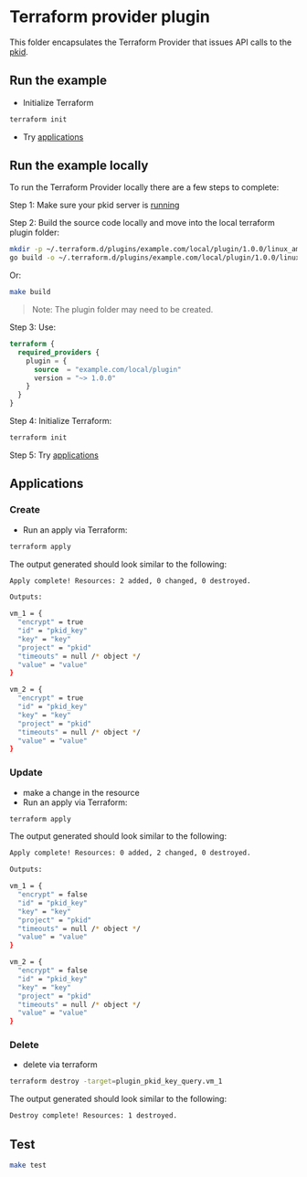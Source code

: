 # Terraform provider plugin

This folder encapsulates the Terraform Provider that issues API calls to the [pkid](https://github.com/rawdaGastan/pkid).

## Run the example

- Initialize Terraform

```bash
terraform init
```

- Try [applications](README.md#applications)

## Run the example locally

To run the Terraform Provider locally there are a few steps to complete:

Step 1: Make sure your pkid server is [running](https://github.com/rawdaGastan/pkid#how-to-run-locally)

Step 2: Build the source code locally and move into the local terraform plugin folder:

```bash
mkdir -p ~/.terraform.d/plugins/example.com/local/plugin/1.0.0/linux_amd64
go build -o ~/.terraform.d/plugins/example.com/local/plugin/1.0.0/linux_amd64 
```

Or:

```bash
make build
```

> Note: The plugin folder may need to be created.

Step 3: Use:

```tf
terraform {
  required_providers {
    plugin = {
      source  = "example.com/local/plugin"
      version = "~> 1.0.0"
    }
  }
}
```

Step 4: Initialize Terraform:

```bash
terraform init
```

Step 5: Try [applications](README.md#applications)

## Applications

### Create

- Run an apply via Terraform:

```bash
terraform apply
```

The output generated should look similar to the following:

```bash
Apply complete! Resources: 2 added, 0 changed, 0 destroyed.

Outputs:

vm_1 = {
  "encrypt" = true
  "id" = "pkid_key"
  "key" = "key"
  "project" = "pkid"
  "timeouts" = null /* object */
  "value" = "value"
}

vm_2 = {
  "encrypt" = true
  "id" = "pkid_key"
  "key" = "key"
  "project" = "pkid"
  "timeouts" = null /* object */
  "value" = "value"
}
```

### Update

- make a change in the resource
- Run an apply via Terraform:

```bash
terraform apply
```

The output generated should look similar to the following:

```bash
Apply complete! Resources: 0 added, 2 changed, 0 destroyed.

Outputs:

vm_1 = {
  "encrypt" = false
  "id" = "pkid_key"
  "key" = "key"
  "project" = "pkid"
  "timeouts" = null /* object */
  "value" = "value"
}

vm_2 = {
  "encrypt" = false
  "id" = "pkid_key"
  "key" = "key"
  "project" = "pkid"
  "timeouts" = null /* object */
  "value" = "value"
}
```

### Delete

- delete via terraform

```bash
terraform destroy -target=plugin_pkid_key_query.vm_1
```

The output generated should look similar to the following:

```bash
Destroy complete! Resources: 1 destroyed.
```

## Test

```bash
make test
```
